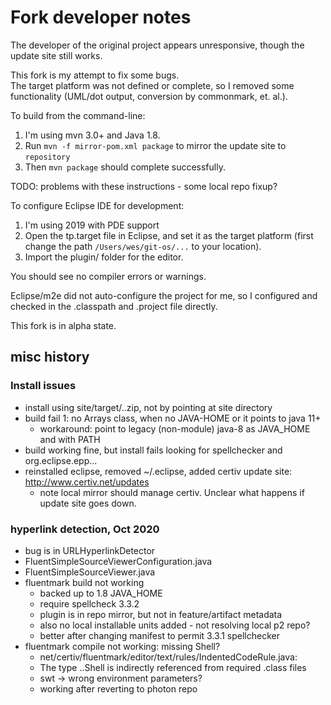 # Fork developer notes

The developer of the original project appears unresponsive, 
though the update site still works.

This fork is my attempt to fix some bugs.  
The target platform was not defined or complete, so I removed some functionality
(UML/dot output, conversion by commonmark, et. al.).

To build from the command-line:

1. I'm using mvn 3.0+ and Java 1.8.
2. Run `mvn -f mirror-pom.xml package` to mirror the update site to `repository`
3. Then `mvn package` should complete successfully.

TODO: problems with these instructions - some local repo fixup?

To configure Eclipse IDE for development:
1. I'm using 2019 with PDE support
2. Open the tp.target file in Eclipse, and set it as the target platform (first change the path `/Users/wes/git-os/...` to your location).
3. Import the plugin/ folder for the editor.

You should see no compiler errors or warnings.

Eclipse/m2e did not auto-configure the project for me, so I configured
and checked in the .classpath and .project file directly. 

This fork is in alpha state.

## misc history
### Install issues
- install using site/target/..zip, not by pointing at site directory
- build fail 1: no Arrays class, when no JAVA-HOME or it points to java 11+
	- workaround: point to legacy (non-module) java-8 as JAVA_HOME and with PATH
- build working fine, but install fails looking for spellchecker and org.eclipse.epp...
- reinstalled eclipse, removed ~/.eclipse, added certiv update site: http://www.certiv.net/updates
	- note local mirror should manage certiv.  Unclear what happens if update site goes down.

### hyperlink detection, Oct 2020
- bug is in URLHyperlinkDetector
- FluentSimpleSourceViewerConfiguration.java
- FluentSimpleSourceViewer.java
- fluentmark build not working
    - backed up to 1.8 JAVA_HOME
    - require spellcheck 3.3.2
    - plugin is in repo mirror, but not in feature/artifact metadata
    - also no local installable units added - not resolving local p2 repo?
    - better after changing manifest to permit 3.3.1 spellchecker
- fluentmark compile not working: missing Shell?
    - net/certiv/fluentmark/editor/text/rules/IndentedCodeRule.java:
    - The type ..Shell is indirectly referenced from required .class files
    - swt -> wrong environment parameters?
    - working after reverting to photon repo

